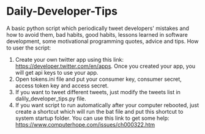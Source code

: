 # Daily-Developer-Tips
A basic python script which periodically tweet developers' mistakes and how to avoid them, bad habits, good habits, lessons learned in software development, some motivational programming quotes, advice and tips.
How to user the script:
1. Create your own twitter app using this link: https://developer.twitter.com/en/apps. 
   Once you created your app, you will get api keys to use your app.
2. Open tokens.ini file and put your consumer key, consumer secret, access token key and access secret.
3. If you want to tweet different tweets, just modify the tweets list in dalily_developer_tips.py file.
4. If you want script to run automatically after your computer rebooted, just create a shortcut which will run the bat file and put this shortcut to system startup folder. You can use this link to get some help: https://www.computerhope.com/issues/ch000322.htm 
